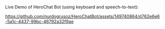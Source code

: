 
Live Demo of HeroChat Bot (using keyboard and speech-to-text):



https://github.com/nurdogrusoz/HeroChatBot/assets/149740864/d762e6e6-5a1c-4437-99bc-46792a32f9ae

